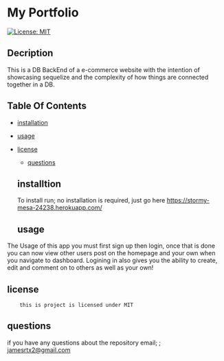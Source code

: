 # My Portfolio

[![License: MIT](https://img.shields.io/badge/License-MIT-yellow.svg)](https://opensource.org/licenses/MIT)

  ## Decription
  This is a DB BackEnd of a e-commerce website with the intention of showcasing sequelize and the complexity of how things are connected together in a DB.

  ## Table Of Contents

  * [installation](#installation)
  
  * [usage](#usage)
  
* [license](#license)

  * [questions](#questions)

  ## installtion

  To install run; no installation is required, just go here https://stormy-mesa-24238.herokuapp.com/

  

  ## usage
 The Usage of this app you must first sign up then login, once that is done you can now view other users post on the homepage and your own when you navigate to dashboard. Logining in also gives you the ability to create, edit and comment on to others as well as your own!
 
  ## license

        this is project is licensed under MIT


  ## questions

  if you have any questions about the repository email;
 ; jamesrtx2@gmail.com 


